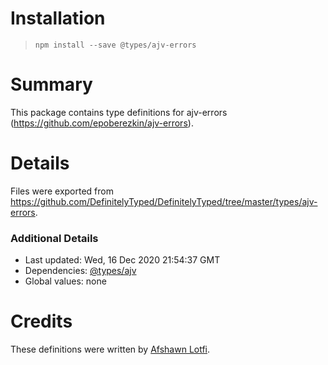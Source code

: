 # Installation
> `npm install --save @types/ajv-errors`

# Summary
This package contains type definitions for ajv-errors (https://github.com/epoberezkin/ajv-errors).

# Details
Files were exported from https://github.com/DefinitelyTyped/DefinitelyTyped/tree/master/types/ajv-errors.

### Additional Details
 * Last updated: Wed, 16 Dec 2020 21:54:37 GMT
 * Dependencies: [@types/ajv](https://npmjs.com/package/@types/ajv)
 * Global values: none

# Credits
These definitions were written by [Afshawn Lotfi](https://github.com/afshawnlotfi).
